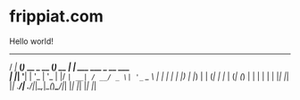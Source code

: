 # frippiat.com
Hello world!
   __      _             _       _                        
  / _|_ __(_)_ __  _ __ (_) __ _| |_   ___ ___  _ __ ___  
 | |_| '__| | '_ \| '_ \| |/ _` | __| / __/ _ \| '_ ` _ \ 
 |  _| |  | | |_) | |_) | | (_| | |_ | (_| (_) | | | | | |
 |_| |_|  |_| .__/| .__/|_|\__,_|\__(_)___\___/|_| |_| |_|
            |_|   |_|                                     

